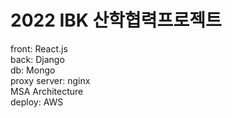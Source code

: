# 2022 IBK 산학협력프로젝트
front: React.js  
back: Django  
db: Mongo  
proxy server: nginx  
MSA Architecture  
deploy: AWS

